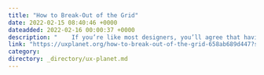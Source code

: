 ```yaml
---
title: "How to Break-Out of the Grid"
date: 2022-02-15 08:40:46 +0000
dateadded: 2022-02-16 00:00:37 +0000
description: "    If you’re like most designers, you’ll agree that having a solid grid system is foundational to good UI design. It lets you establish order…  Continue reading on UX Planet »  "
link: "https://uxplanet.org/how-to-break-out-of-the-grid-658ab689d447?source=rss----819cc2aaeee0---4"
category:
directory: _directory/ux-planet.md
---
```

